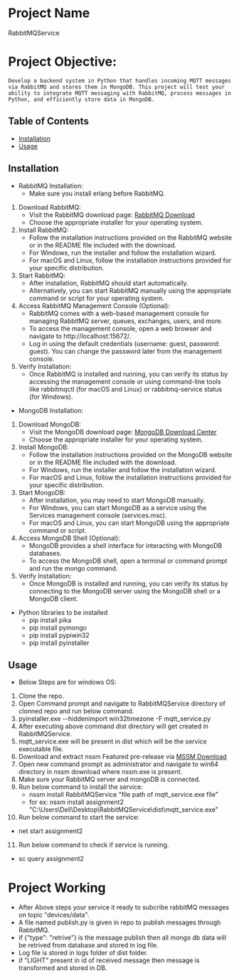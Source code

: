 # Project Name
   RabbitMQService

# Project Objective:
    Develop a backend system in Python that handles incoming MQTT messages via RabbitMQ and stores them in MongoDB. This project will test your ability to integrate MQTT messaging with RabbitMQ, process messages in Python, and efficiently store data in MongoDB.

## Table of Contents

- [Installation](#installation)
- [Usage](#usage)

## Installation
* RabbitMQ Installation:
   - Make sure you install erlang before RabbitMQ.
1. Download RabbitMQ:
   - Visit the RabbitMQ download page: [RabbitMQ Download](https://www.rabbitmq.com/docs/download)
   - Choose the appropriate installer for your operating system.
2. Install RabbitMQ:
   - Follow the installation instructions provided on the RabbitMQ website or in the README file included with the download.
   - For Windows, run the installer and follow the installation wizard.
   - For macOS and Linux, follow the installation instructions provided for your specific distribution.
3. Start RabbitMQ:
   - After installation, RabbitMQ should start automatically.
   - Alternatively, you can start RabbitMQ manually using the appropriate command or script for your operating system.
4. Access RabbitMQ Management Console (Optional):
   - RabbitMQ comes with a web-based management console for managing RabbitMQ server, queues, exchanges, users, and more.
   - To access the management console, open a web browser and navigate to http://localhost:15672/.
   - Log in using the default credentials (username: guest, password: guest). You can change the password later from the management console.
5. Verify Installation:
   - Once RabbitMQ is installed and running, you can verify its status by accessing the management console or using command-line tools like rabbitmqctl (for macOS and Linux) or rabbitmq-service status (for Windows).

* MongoDB Installation:
1. Download MongoDB:
   - Visit the MongoDB download page:  [MongoDB Download Center](https://www.mongodb.com/try/download/community)
   - Choose the appropriate installer for your operating system.
2. Install MongoDB:
   - Follow the installation instructions provided on the MongoDB website or in the README file included with the download.
   - For Windows, run the installer and follow the installation wizard.
   - For macOS and Linux, follow the installation instructions provided for your specific distribution.
3. Start MongoDB:
   - After installation, you may need to start MongoDB manually.
   - For Windows, you can start MongoDB as a service using the Services management console (services.msc).
   - For macOS and Linux, you can start MongoDB using the appropriate command or script.
4. Access MongoDB Shell (Optional):
   - MongoDB provides a shell interface for interacting with MongoDB databases.
   - To access the MongoDB shell, open a terminal or command prompt and run the mongo command.
5. Verify Installation:
   - Once MongoDB is installed and running, you can verify its status by connecting to the MongoDB server using the MongoDB shell or a MongoDB client.

* Python libraries to be installed
  - pip install pika
  - pip install pymongo
  - pip install pypiwin32
  - pip install pyinstaller

## Usage
* Below Steps are for windows OS:

1. Clone the repo.
2. Open Command prompt and navigate to RabbitMQService directory of clonned repo and run below command.
3. pyinstaller.exe --hiddenimport win32timezone -F mqtt_service.py
4. After executing above command dist directory will get created in RabbitMQService.
5. mqtt_service.exe will be present in dist which will be the service executable file.
6. Download and extract nssm Featured pre-release via [MSSM Download](https://nssm.cc/download)
7. Open new command prompt as administrator and navigate to win64 directory in nssm download where nssm.exe is present.
8. Make sure your RabbitMQ server and mongoDB is connected.
9. Run below command to install the service:
   - nssm install RabbitMQService "file path of mqtt_service.exe file"
   - for ex: nssm install assignment2 "C:\Users\Dell\Desktop\RabbitMQService\dist\mqtt_service.exe"
10. Run below command to start the service:
   - net start assignment2
11. Run below command to check if service is running.
   - sc query assignment2 

# Project Working 

* After Above steps your service it  ready to subcribe rabbitMQ messages on topic "devices/data".
* A file named publish.py is given in repo to publish messages through RabbitMQ.
* if {"type": "retrive"} is the message publish then all mongo db data will be retrived from database and stored in log file.
* Log file is stored in logs folder of dist folder.
* if "LIGHT" present in id of received message then message is transformed and stored in DB.






